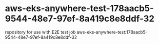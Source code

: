 # aws-eks-anywhere-test-178aacb5-9544-48e7-97ef-8a419c8e8ddf-32
repository for use with E2E test job aws-eks-anywhere-test:178aacb5-9544-48e7-97ef-8a419c8e8ddf-32
